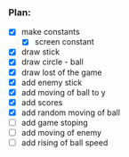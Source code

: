 ### Plan:
- [x] make constants
  - [x] screen constant
- [x] draw stick
- [x] draw circle - ball
- [x] draw lost of the game
- [x] add enemy stick
- [x] add moving of ball to y
- [x] add scores
- [x] add random moving of ball
- [ ] add game stoping
- [ ] add moving of enemy
- [ ] add rising of ball speed
